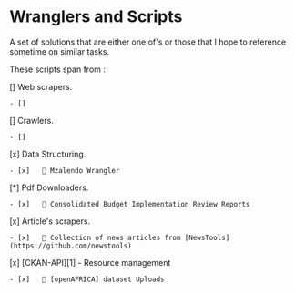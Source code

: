 # Wranglers and Scripts

A set of solutions that are either one of's
or those that I hope to reference sometime on similar tasks.

These scripts span from :

[] Web scrapers.

    - []

[] Crawlers.

    - []

[x] Data Structuring.

    - [x]   🐝 Mzalendo Wrangler

[*] Pdf Downloaders.

    - [x]   🐝 Consolidated Budget Implementation Review Reports

[x] Article's scrapers.

    - [x]   🐝 Collection of news articles from [NewsTools](https://github.com/newstools)

[x] [CKAN-API][1] - Resource management

    - [x]   🐝 [openAFRICA] dataset Uploads





[CKAN-API]: https://docs.ckan.org/
[openAFRICA]: https://africaopendata.org
